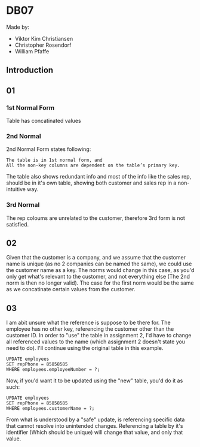 # DB07

Made by:
 - Viktor Kim Christiansen
 - Christopher Rosendorf
 - William Pfaffe

## Introduction

## 01
### 1st Normal Form
Table has concatinated values
### 2nd Normal
2nd Normal Form states following:
```
The table is in 1st normal form, and
All the non-key columns are dependent on the table’s primary key.
```
The table also shows redundant info and most of the info like the sales rep, should be in it's own table, showing both customer and sales rep in a non-intuitive way.
### 3rd Normal
The rep coloums are unrelated to the customer, therefore 3rd form is not satisfied.

## 02
Given that the customer is a company, and we assume that the customer name is unique (as no 2 companies can be named the same), we could use the customer name as a key. The norms would change in this case, as you'd only get what's relevant to the customer, and not everything else (The 2nd norm is then no longer valid). The case for the first norm would be the same as we concatinate certain values from the customer.
## 03
I am abit unsure what the reference is suppose to be there for. The employee has no other key, referencing the customer other than the customer ID. In order to "use" the table in assignment 2, I'd have to change all referenced values to the name (which assignment 2 doesn't state you need to do). I'll continue using the original table in this example.

```
UPDATE employees
SET repPhone = 85858585
WHERE employees.employeeNumber = ?;
```

Now, if you'd want it to be updated using the "new" table, you'd do it as such:

```
UPDATE employees
SET repPhone = 85858585
WHERE employees.customerName = ?;
```


From what is understood by a "safe" update, is referencing specific data that cannot resolve into unintended changes. Referencing a table by it's identifier (Which should be unique) will change that value, and only that value.
